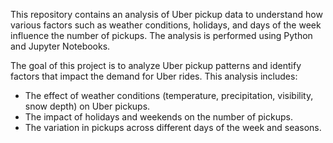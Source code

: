 This repository contains an analysis of Uber pickup data to understand how various factors such as weather conditions, holidays, and days of the week influence the number of pickups. The analysis is performed using Python and Jupyter Notebooks.

The goal of this project is to analyze Uber pickup patterns and identify factors that impact the demand for Uber rides. This analysis includes:
- The effect of weather conditions (temperature, precipitation, visibility, snow depth) on Uber pickups.
- The impact of holidays and weekends on the number of pickups.
- The variation in pickups across different days of the week and seasons.
